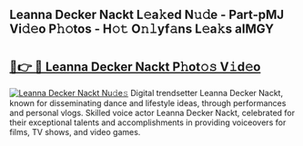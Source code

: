 ## Leanna Decker Nackt L𝚎a𝚔ed N𝚞𝚍e - Part-pMJ Vi𝚍𝚎o P𝚑𝚘tos - H𝚘𝚝 O𝚗𝚕yf𝚊ns L𝚎a𝚔s aIMGY

# <h2><a href="http://kf5c5ht.oniu.top/?m=Leanna+Decker+Nackt">🔗👉 🔴 Leanna Decker Nackt P𝚑ot𝚘𝚜 V𝚒d𝚎o</a></h2>

[![Leanna Decker Nackt Nu𝚍e𝚜](https://i.imgur.com/0qMVB7G.gif)](http://kf5c5ht.oniu.top/?m=Leanna+Decker+Nackt)
Digital trendsetter Leanna Decker Nackt, known for disseminating dance and lifestyle ideas, through performances and personal vlogs. Skilled voice actor Leanna Decker Nackt, celebrated for their exceptional talents and accomplishments in providing voiceovers for films, TV shows, and video games.  
